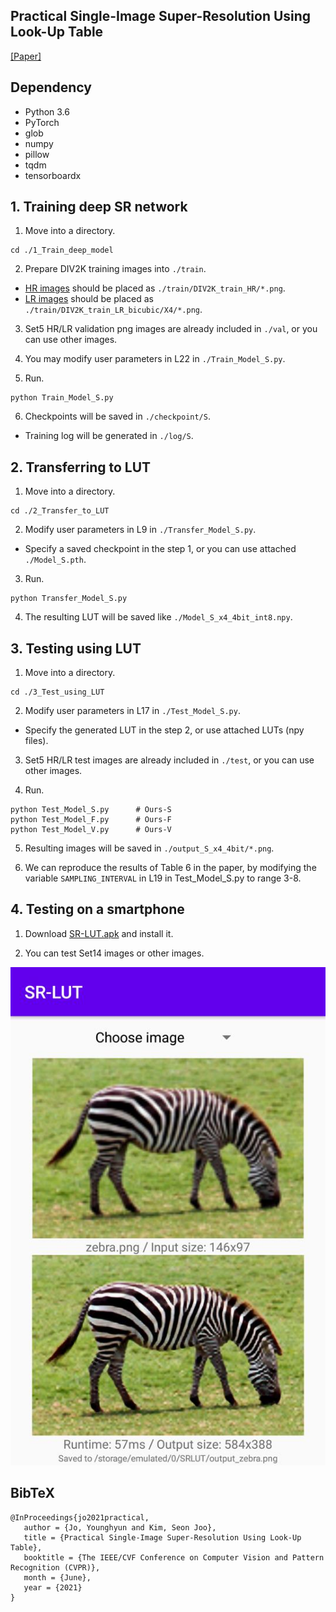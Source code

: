 ## Practical Single-Image Super-Resolution Using Look-Up Table

[[Paper]](https://openaccess.thecvf.com/content/CVPR2021/html/Jo_Practical_Single-Image_Super-Resolution_Using_Look-Up_Table_CVPR_2021_paper.html) 


## Dependency
- Python 3.6
- PyTorch 
- glob
- numpy
- pillow
- tqdm
- tensorboardx


## 1. Training deep SR network
1. Move into a directory.
```
cd ./1_Train_deep_model
```

2. Prepare DIV2K training images into `./train`.
- [HR images](http://data.vision.ee.ethz.ch/cvl/DIV2K/DIV2K_train_HR.zip) should be placed as `./train/DIV2K_train_HR/*.png`.
- [LR images](http://data.vision.ee.ethz.ch/cvl/DIV2K/DIV2K_train_LR_bicubic_X4.zip) should be placed as `./train/DIV2K_train_LR_bicubic/X4/*.png`.


3. Set5 HR/LR validation png images are already included in `./val`, or you can use other images.

4. You may modify user parameters in L22 in `./Train_Model_S.py`.

5. Run.
```
python Train_Model_S.py
```

6. Checkpoints will be saved in `./checkpoint/S`.
- Training log will be generated in `./log/S`.



## 2. Transferring to LUT
1. Move into a directory.
```
cd ./2_Transfer_to_LUT
```

2. Modify user parameters in L9 in `./Transfer_Model_S.py`.
- Specify a saved checkpoint in the step 1, or you can use attached `./Model_S.pth`.

3. Run.
```
python Transfer_Model_S.py
```

4. The resulting LUT will be saved like `./Model_S_x4_4bit_int8.npy`.


## 3. Testing using LUT
1. Move into a directory.
```
cd ./3_Test_using_LUT
```

2. Modify user parameters in L17 in `./Test_Model_S.py`.
- Specify the generated LUT in the step 2, or use attached LUTs (npy files).

3. Set5 HR/LR test images are already included in `./test`, or you can use other images.

4. Run.
```
python Test_Model_S.py      # Ours-S
python Test_Model_F.py      # Ours-F
python Test_Model_V.py      # Ours-V
```

5. Resulting images will be saved in `./output_S_x4_4bit/*.png`.

6. We can reproduce the results of Table 6 in the paper, by modifying the variable `SAMPLING_INTERVAL` in L19 in Test_Model_S.py to range 3-8.



## 4. Testing on a smartphone
1. Download [SR-LUT.apk](https://yonsei-my.sharepoint.com/:u:/g/personal/yh_jo_o365_yonsei_ac_kr/EWouYLlG7xlMu252RkLradAByJTJpHwhDYAd285bJSFzsA?e=BzZQLQ) and install it.

2. You can test Set14 images or other images.

![SR-LUT Android app demo](Demo.jpg)




## BibTeX
```
@InProceedings{jo2021practical,
   author = {Jo, Younghyun and Kim, Seon Joo},
   title = {Practical Single-Image Super-Resolution Using Look-Up Table},
   booktitle = {The IEEE/CVF Conference on Computer Vision and Pattern Recognition (CVPR)},
   month = {June},
   year = {2021}
}
```

